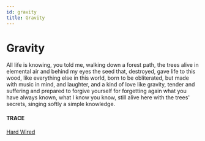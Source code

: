 ```yaml
---
id: gravity
title: Gravity
---
```


# Gravity

All life is knowing,
you told me, 
walking down a forest path,
the trees alive in elemental air
and behind my eyes the seed
that, destroyed, gave life to this wood,
like everything else in this world,
born to be obliterated, but made
with music in mind, and laughter,
and a kind of love like gravity,
tender and suffering and prepared
to forgive yourself for forgetting
again what you have always known,
what I know you know,
still alive here with the trees' secrets,
singing softly a simple knowledge.


#### TRACE

[Hard Wired](https://www.youtube.com/watch?v=k8j-IkoNFCY "Shakey Graves")
